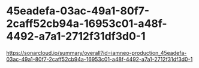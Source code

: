 # 45eadefa-03ac-49a1-80f7-2caff52cb94a-16953c01-a48f-4492-a7a1-2712f31df3d0-1
https://sonarcloud.io/summary/overall?id=iamneo-production_45eadefa-03ac-49a1-80f7-2caff52cb94a-16953c01-a48f-4492-a7a1-2712f31df3d0-1

